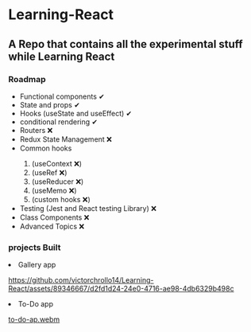 # Learning-React

## A Repo that contains all the experimental stuff while Learning React
### Roadmap
  
 <ul> 
    <li> Functional components  ✔ </li>
    <li> State and props  ✔ </li>
    <li> Hooks (useState and useEffect)  ✔ </li>
   <li> conditional rendering  ✔ </li>
    <li> Routers  ❌</li>
    <li> Redux State Management  ❌ </li>
  <li>Common hooks </li>
    <ol> 
      <li>(useContext ❌)</li>
      <li>(useRef ❌)</li>
      <li>(useReducer ❌)</li>
      <li>(useMemo ❌)</li>
      <li>(custom hooks ❌)</li>
     </ol>
    <li> Testing (Jest and React testing Library) ❌</li>
    <li> Class Components ❌</li>
    <li> Advanced Topics ❌</li>  
 </ul>
 
 ### projects Built
 <li>Gallery app</li>
     
https://github.com/victorchrollo14/Learning-React/assets/89346667/d2fd1d24-24e0-4716-ae98-4db6329b498c
     
 <li>To-Do app</li>
 
[to-do-ap.webm](https://github.com/victorchrollo14/Learning-React/assets/89346667/f6b5ef78-fe87-4ae3-ab5b-5b7fbced903f)
